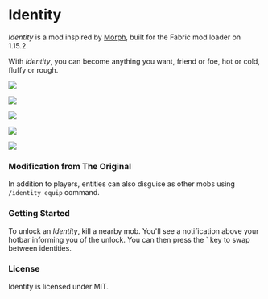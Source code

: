# Identity

*Identity* is a mod inspired by [Morph](https://www.curseforge.com/minecraft/mc-mods/morph), built for the Fabric mod loader on 1.15.2.

With *Identity*, you can become anything you want, friend or foe, hot or cold, fluffy or rough.

![](https://i.imgur.com/zMhPFfH.png)

![](https://i.imgur.com/07kHvFt.png)

![](https://i.imgur.com/H7ib97N.png)

![](https://i.imgur.com/TMA0PQW.png)

![](https://i.imgur.com/VyzaCY3.png)

### Modification from The Original
In addition to players, entities can also disguise as other mobs using `/identity equip` command.

### Getting Started

To unlock an *Identity*, kill a nearby mob. You'll see a notification above your hotbar informing you of the unlock. You can then press the ` key to swap between identities.

### License

Identity is licensed under MIT. 

